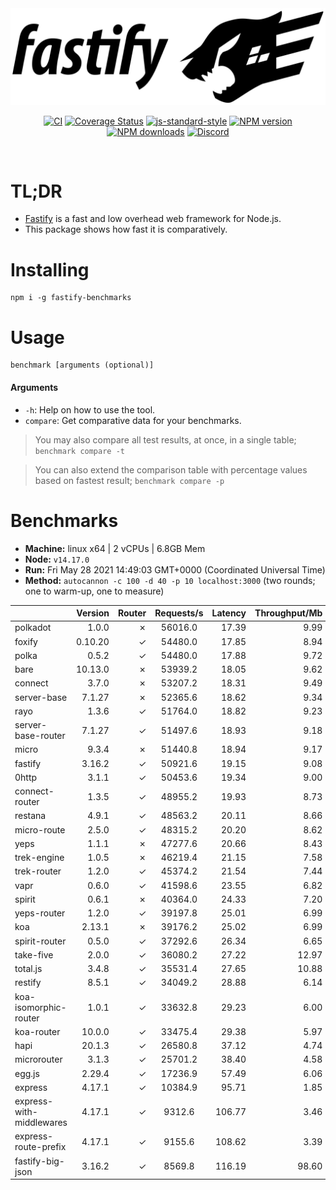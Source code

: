 <div align="center">
  <img src="https://github.com/fastify/graphics/raw/HEAD/fastify-landscape-outlined.svg" width="650" height="auto"/>
</div>

<div align="center">

[![CI](https://github.com/fastify/fastify/workflows/ci/badge.svg)](https://github.com/fastify/fastify/actions/workflows/ci.yml)
[![Coverage Status](https://coveralls.io/repos/github/fastify/fastify/badge.svg?branch=master)](https://coveralls.io/github/fastify/fastify?branch=master)
[![js-standard-style](https://img.shields.io/badge/code%20style-standard-brightgreen.svg?style=flat)](http://standardjs.com/)
[![NPM version](https://img.shields.io/npm/v/fastify.svg?style=flat)](https://www.npmjs.com/package/fastify)
[![NPM downloads](https://img.shields.io/npm/dm/fastify.svg?style=flat)](https://www.npmjs.com/package/fastify) [![Discord](https://img.shields.io/discord/725613461949906985)](https://discord.gg/fastify)

</div>
<br />

# TL;DR

* [Fastify](https://github.com/fastify/fastify) is a fast and low overhead web framework for Node.js.
* This package shows how fast it is comparatively.

# Installing

```
npm i -g fastify-benchmarks
```

# Usage

```
benchmark [arguments (optional)]
```

#### Arguments

* `-h`: Help on how to use the tool.
* `compare`: Get comparative data for your benchmarks.

> You may also compare all test results, at once, in a single table; `benchmark compare -t`

> You can also extend the comparison table with percentage values based on fastest result; `benchmark compare -p`
# Benchmarks

* __Machine:__ linux x64 | 2 vCPUs | 6.8GB Mem
* __Node:__ `v14.17.0`
* __Run:__ Fri May 28 2021 14:49:03 GMT+0000 (Coordinated Universal Time)
* __Method:__ `autocannon -c 100 -d 40 -p 10 localhost:3000` (two rounds; one to warm-up, one to measure)

|                          | Version | Router | Requests/s | Latency | Throughput/Mb |
| :--                      | --:     | --:    | :-:        | --:     | --:           |
| polkadot                 | 1.0.0   | ✗      | 56016.0    | 17.39   | 9.99          |
| foxify                   | 0.10.20 | ✓      | 54480.0    | 17.85   | 8.94          |
| polka                    | 0.5.2   | ✓      | 54480.0    | 17.88   | 9.72          |
| bare                     | 10.13.0 | ✗      | 53939.2    | 18.05   | 9.62          |
| connect                  | 3.7.0   | ✗      | 53207.2    | 18.31   | 9.49          |
| server-base              | 7.1.27  | ✗      | 52365.6    | 18.62   | 9.34          |
| rayo                     | 1.3.6   | ✓      | 51764.0    | 18.82   | 9.23          |
| server-base-router       | 7.1.27  | ✓      | 51497.6    | 18.93   | 9.18          |
| micro                    | 9.3.4   | ✗      | 51440.8    | 18.94   | 9.17          |
| fastify                  | 3.16.2  | ✓      | 50921.6    | 19.15   | 9.08          |
| 0http                    | 3.1.1   | ✓      | 50453.6    | 19.34   | 9.00          |
| connect-router           | 1.3.5   | ✓      | 48955.2    | 19.93   | 8.73          |
| restana                  | 4.9.1   | ✓      | 48563.2    | 20.11   | 8.66          |
| micro-route              | 2.5.0   | ✓      | 48315.2    | 20.20   | 8.62          |
| yeps                     | 1.1.1   | ✗      | 47277.6    | 20.66   | 8.43          |
| trek-engine              | 1.0.5   | ✗      | 46219.4    | 21.15   | 7.58          |
| trek-router              | 1.2.0   | ✓      | 45374.2    | 21.54   | 7.44          |
| vapr                     | 0.6.0   | ✓      | 41598.6    | 23.55   | 6.82          |
| spirit                   | 0.6.1   | ✗      | 40364.0    | 24.33   | 7.20          |
| yeps-router              | 1.2.0   | ✓      | 39197.8    | 25.01   | 6.99          |
| koa                      | 2.13.1  | ✗      | 39176.2    | 25.02   | 6.99          |
| spirit-router            | 0.5.0   | ✓      | 37292.6    | 26.34   | 6.65          |
| take-five                | 2.0.0   | ✓      | 36080.2    | 27.22   | 12.97         |
| total.js                 | 3.4.8   | ✓      | 35531.4    | 27.65   | 10.88         |
| restify                  | 8.5.1   | ✓      | 34049.2    | 28.88   | 6.14          |
| koa-isomorphic-router    | 1.0.1   | ✓      | 33632.8    | 29.23   | 6.00          |
| koa-router               | 10.0.0  | ✓      | 33475.4    | 29.38   | 5.97          |
| hapi                     | 20.1.3  | ✓      | 26580.8    | 37.12   | 4.74          |
| microrouter              | 3.1.3   | ✓      | 25701.2    | 38.40   | 4.58          |
| egg.js                   | 2.29.4  | ✓      | 17236.9    | 57.49   | 6.06          |
| express                  | 4.17.1  | ✓      | 10384.9    | 95.71   | 1.85          |
| express-with-middlewares | 4.17.1  | ✓      | 9312.6     | 106.77  | 3.46          |
| express-route-prefix     | 4.17.1  | ✓      | 9155.6     | 108.62  | 3.39          |
| fastify-big-json         | 3.16.2  | ✓      | 8569.8     | 116.19  | 98.60         |
